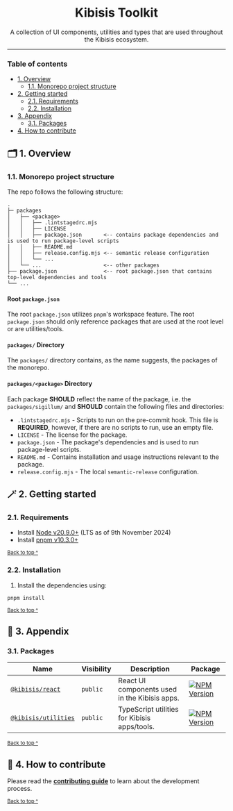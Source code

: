 <h1 align="center">
  Kibisis Toolkit
</h1>

<p align="center">
  A collection of UI components, utilities and types that are used throughout the Kibisis ecosystem.
</p>

---

### Table of contents

* [1. Overview](#-1-overview)
  - [1.1. Monorepo project structure](#11-monorepo-project-structure)
* [2. Getting started](#-2-getting-started)
  - [2.1. Requirements](#21-requirements)
  - [2.2. Installation](#22-installation)
* [3. Appendix](#-3-appendix)
  - [3.1. Packages](#31-packages)
* [4. How to contribute](#-4-how-to-contribute)

## 🗂️ 1. Overview

### 1.1. Monorepo project structure

The repo follows the following structure:

```text
.
├─ packages
│   ├── <package>
│   │   ├── .lintstagedrc.mjs
│   │   ├── LICENSE
│   │   ├── package.json       <-- contains package dependencies and is used to run package-level scripts
│   │   ├── README.md
│   │   ├── release.config.mjs <-- semantic release configuration
│   │   └── ...
│   └── ...                    <-- other packages
├── package.json               <-- root package.json that contains top-level dependencies and tools
└── ...
```

#### Root `package.json`

The root `package.json` utilizes `pnpm`'s workspace feature. The root `package.json` should only reference packages that are used at the root level or are utilities/tools.

#### `packages/` Directory

The `packages/` directory contains, as the name suggests, the packages of the monorepo.

#### `packages/<package>` Directory

Each package **SHOULD** reflect the name of the package, i.e. the `packages/sigillum/` and **SHOULD** contain the following files and directories:

* `.lintstagedrc.mjs` - Scripts to run on the pre-commit hook. This file is **REQUIRED**, however, if there are no scripts to run, use an empty file.
* `LICENSE` - The license for the package.
* `package.json` - The package's dependencies and is used to run package-level scripts.
* `README.md` - Contains installation and usage instructions relevant to the package.
* `release.config.mjs` - The local `semantic-release` configuration.

## 🪄 2. Getting started

### 2.1. Requirements

* Install [Node v20.9.0+](https://nodejs.org/en/) (LTS as of 9th November 2024)
* Install [pnpm v10.3.0+](https://pnpm.io/installation)

<sup>[Back to top ^][table-of-contents]</sup>

### 2.2. Installation

1. Install the dependencies using:

```shell
pnpm install
```

<sup>[Back to top ^][table-of-contents]</sup>

## 📑 3. Appendix

### 3.1. Packages

| Name                                                                                               | Visibility | Description                                   | Package                                                                                                                   |
|----------------------------------------------------------------------------------------------------|------------|-----------------------------------------------|---------------------------------------------------------------------------------------------------------------------------|
| [`@kibisis/react`](https://github.com/kibis-is/toolkit/blob/main/packages/react/README.md)         | `public`   | React UI components used in the Kibisis apps. | [![NPM Version](https://img.shields.io/npm/v/%40kibisis%2Freact)](https://www.npmjs.com/package/%40kibisis/react)         |
| [`@kibisis/utilities`](https://github.com/kibis-is/toolkit/blob/main/packages/utilities/README.md) | `public`   | TypeScript utilities for Kibisis apps/tools.  | [![NPM Version](https://img.shields.io/npm/v/%40kibisis%2Futilities)](https://www.npmjs.com/package/%40kibisis/utilities) |

<sup>[Back to top ^][table-of-contents]</sup>

## 👏 4. How to contribute

Please read the [**contributing guide**](./CONTRIBUTING.md) to learn about the development process.

<sup>[Back to top ^][table-of-contents]</sup>

<!-- links -->
[table-of-contents]: #table-of-contents
